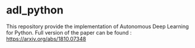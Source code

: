 # adl_python
This repository provide the implementation of Autonomous Deep Learning for Python. Full version of the paper can be found : https://arxiv.org/abs/1810.07348
